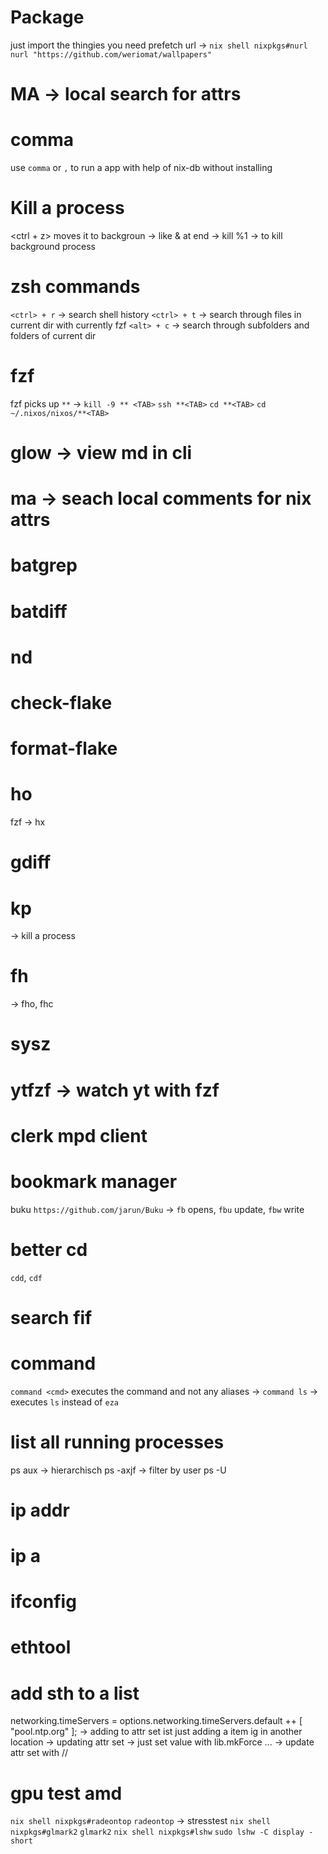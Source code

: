 # Package
just import the thingies you need
prefetch url -> `nix shell nixpkgs#nurl` `nurl "https://github.com/weriomat/wallpapers"`
# MA -> local search for attrs

# comma
use `comma` or `,` to run a app with help of nix-db without installing

# Kill a process
<ctrl + z> moves it to backgroun -> like & at end
-> kill %1 -> to kill background process

# zsh commands
`<ctrl> + r` -> search shell history
`<ctrl> + t` -> search through files in current dir with currently fzf
`<alt> + c`  -> search through subfolders and folders of current dir

# fzf
fzf picks up `**` -> 
`kill -9 ** <TAB>`
`ssh **<TAB>`
`cd **<TAB>`
`cd ~/.nixos/nixos/**<TAB>`

# glow -> view md in cli

# ma -> seach local comments for nix attrs
# batgrep 
# batdiff
# nd
# check-flake
# format-flake

# ho
fzf -> hx

# gdiff

# kp
-> kill a process

# fh
-> fho, fhc

# sysz

# ytfzf -> watch yt with fzf
# clerk mpd client

# bookmark manager
buku
`https://github.com/jarun/Buku`
-> `fb` opens, `fbu` update, `fbw` write

# better cd
`cdd`, `cdf`

# search fif

# command
`command <cmd>` executes the command and not any aliases -> `command ls` -> executes `ls` instead of `eza` 

# list all running processes 
ps aux 
-> hierarchisch ps -axjf
-> filter by user ps -U 
# ip addr
# ip a
# ifconfig
# ethtool

# add sth to a list 
networking.timeServers = options.networking.timeServers.default ++ [ "pool.ntp.org" ];
-> adding to attr set ist just adding a item ig in another location
-> updating attr set -> just set value with lib.mkForce ...
-> update attr set with //

# gpu test amd
`nix shell nixpkgs#radeontop`
`radeontop`
-> stresstest
`nix shell nixpkgs#glmark2`
`glmark2`
`nix shell nixpkgs#lshw`
`sudo lshw -C display -short`
